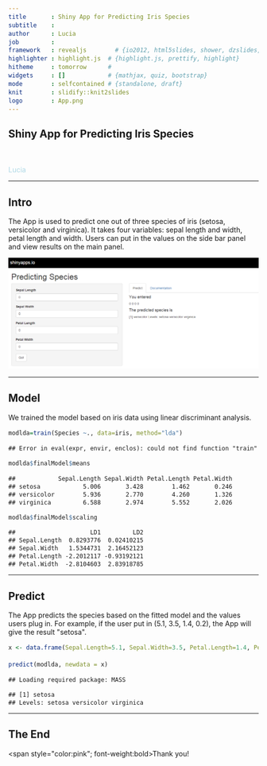 ```yaml
---
title       : Shiny App for Predicting Iris Species
subtitle    : 
author      : Lucia
job         : 
framework   : revealjs        # {io2012, html5slides, shower, dzslides, ...}
highlighter : highlight.js  # {highlight.js, prettify, highlight}
hitheme     : tomorrow      # 
widgets     : []            # {mathjax, quiz, bootstrap}
mode        : selfcontained # {standalone, draft}
knit        : slidify::knit2slides
logo        : App.png
---
```


## Shiny App for Predicting Iris Species

<br>
<br>
<span style="color:lightblue">Lucia</span>

---

## Intro

The App is used to predict one out of three species of iris (setosa, versicolor and virginica). It takes four variables: sepal length and width, petal length and width. Users can put in the values on the side bar panel and view results on the main panel.

![APicture](./assets/img/App.PNG)

--- 

## Model

We trained the model based on iris data using linear discriminant analysis.


```r
modlda=train(Species ~., data=iris, method="lda")
```

```
## Error in eval(expr, envir, enclos): could not find function "train"
```

```r
modlda$finalModel$means
```

```
##            Sepal.Length Sepal.Width Petal.Length Petal.Width
## setosa            5.006       3.428        1.462       0.246
## versicolor        5.936       2.770        4.260       1.326
## virginica         6.588       2.974        5.552       2.026
```

```r
modlda$finalModel$scaling
```

```
##                     LD1         LD2
## Sepal.Length  0.8293776  0.02410215
## Sepal.Width   1.5344731  2.16452123
## Petal.Length -2.2012117 -0.93192121
## Petal.Width  -2.8104603  2.83918785
```

---

## Predict

The App predicts the species based on the fitted model and the values users plug in. 
For example, if the user put in (5.1, 3.5, 1.4, 0.2), the App will give the result "setosa".


```r
x <- data.frame(Sepal.Length=5.1, Sepal.Width=3.5, Petal.Length=1.4, Petal.Width=0.2)

predict(modlda, newdata = x)
```

```
## Loading required package: MASS
```

```
## [1] setosa
## Levels: setosa versicolor virginica
```

---

## The End

<span style="color:pink"; font-weight:bold>Thank you!</span>





